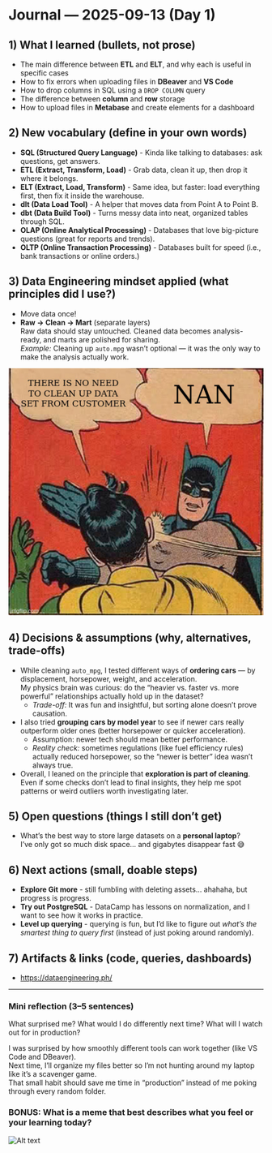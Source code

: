 # Journal — 2025-09-13 (Day 1)

## 1) What I learned (bullets, not prose)
- The main difference between **ETL** and **ELT**, and why each is useful in specific cases  
- How to fix errors when uploading files in **DBeaver** and **VS Code**  
- How to drop columns in SQL using a `DROP COLUMN` query  
- The difference between **column** and **row** storage 
- How to upload files in **Metabase** and create elements for a dashboard  

## 2) New vocabulary (define in your own words)
- **SQL (Structured Query Language)** - Kinda like talking to databases: ask questions, get answers.  
- **ETL (Extract, Transform, Load)** - Grab data, clean it up, then drop it where it belongs.  
- **ELT (Extract, Load, Transform)** - Same idea, but faster: load everything first, then fix it inside the warehouse.  
- **dlt (Data Load Tool)** - A helper that moves data from Point A to Point B.  
- **dbt (Data Build Tool)** - Turns messy data into neat, organized tables through SQL.  
- **OLAP (Online Analytical Processing)** - Databases that love big-picture questions (great for reports and trends).  
- **OLTP (Online Transaction Processing)** - Databases built for speed (i.e., bank transactions or online orders.)  

## 3) Data Engineering mindset applied (what principles did I use?)
- Move data once!
- **Raw → Clean → Mart** (separate layers)  
   Raw data should stay untouched. Cleaned data becomes analysis-ready, and marts are polished for sharing.  
   *Example:* Cleaning up `auto.mpg` wasn’t optional — it was the only way to make the analysis actually work.
  
![Alt text](../assets/NAN.jpg "NAN")

## 4) Decisions & assumptions (why, alternatives, trade-offs)
- While cleaning `auto_mpg`, I tested different ways of **ordering cars** — by displacement, horsepower, weight, and acceleration.  
  My physics brain was curious: do the “heavier vs. faster vs. more powerful” relationships actually hold up in the dataset?  
  - *Trade-off:* It was fun and insightful, but sorting alone doesn’t prove causation.  
- I also tried **grouping cars by model year** to see if newer cars really outperform older ones (better horsepower or quicker acceleration).  
  - Assumption: newer tech should mean better performance.  
  - *Reality check:* sometimes regulations (like fuel efficiency rules) actually reduced horsepower, so the “newer is better” idea wasn’t always true.
- Overall, I leaned on the principle that **exploration is part of cleaning**. Even if some checks don’t lead to final insights, they help me spot patterns or weird outliers worth investigating later.  

## 5) Open questions (things I still don’t get)
- What’s the best way to store large datasets on a **personal laptop**?  
  I’ve only got so much disk space… and gigabytes disappear fast 😅  

## 6) Next actions (small, doable steps)
- **Explore Git more** - still fumbling with deleting assets… ahahaha, but progress is progress.  
- **Try out PostgreSQL** - DataCamp has lessons on normalization, and I want to see how it works in practice.  
- **Level up querying** - querying is fun, but I’d like to figure out *what’s the smartest thing to query first* (instead of just poking around randomly).  


## 7) Artifacts & links (code, queries, dashboards)
- https://dataengineering.ph/

---

### Mini reflection (3–5 sentences)
What surprised me? What would I do differently next time? What will I watch out for in production?

I was surprised by how smoothly different tools can work together (like VS Code and DBeaver).  
Next time, I’ll organize my files better so I’m not hunting around my laptop like it’s a scavenger game.  
That small habit should save me time in “production” instead of me poking through every random folder.  

### BONUS: What is a meme that best describes what you feel or your learning today?

![Alt text](../assets/data-everywhere-data.gif "data is everywhere!")

